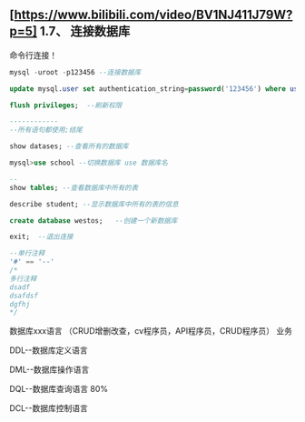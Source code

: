 [https://www.bilibili.com/video/BV1NJ411J79W?p=5]
1.7、 连接数据库
----------------------
命令行连接！
```SQL
mysql -uroot -p123456 --连接数据库

update mysql.user set authentication_string=password('123456') where user='root' and Host = 'localhost';   --修改用户密码

flush privileges;  --刷新权限

------------
--所有语句都使用;结尾

show datases; --查看所有的数据库

mysql>use school --切换数据库 use 数据库名

--
show tables; --查看数据库中所有的表

describe student; --显示数据库中所有的表的信息

create database westos;   --创建一个新数据库

exit;  --退出连接

--单行注释
'#' == '--'
/* 
多行注释
dsadf
dsafdsf
dgfhj
*/ 
```

数据库xxx语言 （CRUD增删改查，cv程序员，API程序员，CRUD程序员） 业务

DDL--数据库定义语言

DML--数据库操作语言

DQL--数据库查询语言
80%

DCL--数据库控制语言


















